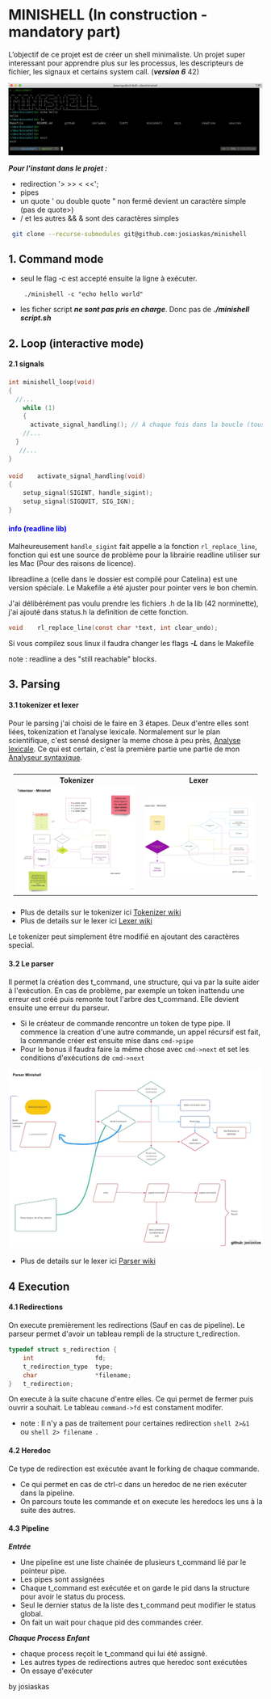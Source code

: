 # MINISHELL (In construction - mandatory part)


L’objectif de ce projet est de créer un shell minimaliste.
Un projet super interessant pour apprendre plus sur les processus, les descripteurs de fichier, les signaux et certains system call. (***version 6*** 42)

![minishell_term](github/minishell_term.png)

***Pour l'instant dans le projet :***
- redirection '> >> < <<';
- pipes
- un quote ' ou double quote " non fermé devient un caractère simple (pas de quote>)
- / et les autres && & sont des caractères simples

 ```sh
  git clone --recurse-submodules git@github.com:josiaskas/minishell
 ```
 
## 1. Command mode

- seul le flag -c est accepté ensuite la ligne à exécuter.
  ```shell
   ./minishell -c "echo hello world"  
  ```
- les ficher script ***ne sont pas pris en charge***. Donc pas de ***./minishell script.sh***
## 2. Loop (interactive mode)

#### 2.1 signals
```C
int	minishell_loop(void)
{
  //...
	while (1)
	{
      activate_signal_handling(); // À chaque fois dans la boucle (tous les signaux sont désactivés par certains bout de code)
    //...
  }
   //...
}

void	activate_signal_handling(void)
{
	setup_signal(SIGINT, handle_sigint);
	setup_signal(SIGQUIT, SIG_IGN);
}
```
#### <span style="color:blue">info (readline lib)</span>

Malheureusement `handle_sigint` fait appelle a la fonction `rl_replace_line`, fonction qui est une source de problème pour la librairie readline utiliser sur les Mac (Pour des raisons de licence).

libreadline.a (celle dans le dossier est compilé pour Catelina) est une version spéciale. Le Makefile a été ajuster pour pointer vers le bon chemin.

J'ai délibérément pas voulu prendre les fichiers .h de la lib (42 norminette), j'ai ajouté dans status.h la definition de cette fonction.
```C
void	rl_replace_line(const char *text, int clear_undo);
```

Si vous compilez sous linux il faudra changer les flags ***-L*** dans le Makefile

 note : readline a des "still reachable" blocks.

## 3. Parsing

#### 3.1 tokenizer et lexer

Pour le parsing j'ai choisi de le faire en 3 étapes. Deux d'entre elles sont liées, tokenization et l’analyse lexicale. 
Normalement sur le plan scientifique, c'est sensé designer la meme chose à peu près, [Analyse lexicale](https://fr.wikipedia.org/wiki/Analyse_lexicale). Ce qui est certain, c'est la première partie une partie de mon [Analyseur syntaxique](https://fr.wikipedia.org/wiki/Analyse_syntaxique).

<table style="padding:10px">
  <tr>
	<th>Tokenizer</th>
	<th>Lexer</th>
  </tr>
  <tr>
    <td> 
        <img src="github/Tokenizer_board.jpeg"  alt="incomplete" width = 500px>
    </td>
    <td> 
         <img src="github/real_v2_lexer.jpeg"  alt="incomplete" width = 500px>
    </td>
  </tr>
</table>

- Plus de details sur le tokenizer ici [Tokenizer wiki](https://github.com/josiaskas/minishell/wiki/Tokenizer)
- Plus de details sur le lexer ici [Lexer wiki](https://github.com/josiaskas/minishell/wiki/Lexer)

Le tokenizer peut simplement être modifié en ajoutant des caractères special.

#### 3.2 Le parser

Il permet la création des t_command, une structure, qui va par la suite aider à l'exécution. En cas de problème, par exemple un token inattendu une erreur est créé puis remonte tout l'arbre des t_command. Elle devient ensuite une erreur du parseur. 
- Si le créateur de commande rencontre un token de type pipe. Il commence la creation d'une autre commande, un appel récursif est fait, la commande créer est ensuite mise dans `cmd->pipe`
- Pour le bonus il faudra faire la même chose avec `cmd->next` et set les conditions d'exécutions de `cmd->next`

![parser part 2](https://github.com/josiaskas/minishell/blob/5875426d0ce06758f582b8f407b1d7ba1aea160e/github/parser_minishell_board.jpeg)

- Plus de details sur le lexer ici [Parser wiki](https://github.com/josiaskas/minishell/wiki/Parser)

## 4 Execution

#### 4.1 Redirections

On execute premièrement les redirections (Sauf en cas de pipeline).
Le parseur permet d'avoir un tableau rempli de la structure t_redirection.

```C
typedef struct s_redirection {
	int					fd;
	t_redirection_type	type;
	char				*filename;
}	t_redirection;
```

On execute à la suite chacune d'entre elles. Ce qui permet de fermer puis ouvrir a souhait. Le tableau  ``` command->fd ``` est constament modifer.
- note : Il n'y a pas de traitement pour certaines redirection ```shell 2>&1 ``` ou ```shell 2> filename ```. 

#### 4.2 Heredoc

Ce type de redirection est exécutée avant le forking de chaque commande.
- Ce qui permet en cas de ctrl-c dans un heredoc de ne rien exécuter dans la pipeline.
- On parcours toute les commande et on execute les heredocs les uns à la suite des autres.
#### 4.3 Pipeline

***Entrée***
- Une pipeline est une liste chainée de plusieurs t_command lié par le pointeur pipe.
- Les pipes sont assignées 
- Chaque t_command est exécutée et on garde le pid dans la structure pour avoir le status du process. 
- Seul le dernier status de la liste des t_command peut modifier le status global.
- On fait un wait pour chaque pid des commandes créer.

***Chaque Process Enfant***
- chaque process reçoit le t_command qui lui été assigné.
- Les autres types de redirections autres que heredoc sont exécutées
- On essaye d'exécuter

by josiaskas
